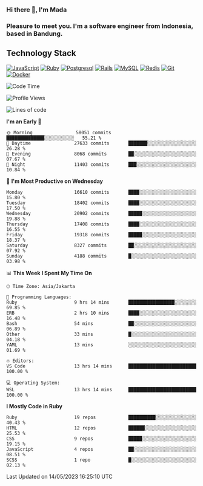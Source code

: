 ### Hi there 👋, I'm Mada
### Pleasure to meet you. I'm a software engineer from Indonesia, based in Bandung.

## Technology Stack

[![JavaScript](https://img.shields.io/badge/-JavaScript-%23F7DF1C?style=flat-square&logo=javascript&logoColor=000000&labelColor=%23F7DF1C&color=%23FFCE5A)](https://www.javascript.com/)
[![Ruby](https://img.shields.io/badge/Ruby-CC342D?style=flat-square&logo=ruby&logoColor=white)](https://www.ruby-lang.org/en/)
[![Postgresql](https://img.shields.io/badge/PostgreSQL-316192?style=flat-square&logo=postgresql&logoColor=ffffff)](https://www.postgresql.org/)
[![Rails](https://img.shields.io/badge/Ruby_on_Rails-CC0000?style=flat-square&logo=ruby-on-rails&logoColor=white)](https://rubyonrails.org/)
[![MySQL](https://img.shields.io/badge/-MySQL-4479A1?style=flat-square&logo=MySQL&logoColor=ffffff)](https://www.mysql.com/)
[![Redis](https://img.shields.io/badge/-Redis-DC382D?style=flat-square&logo=Redis&logoColor=ffffff)](https://redis.io/)
[![Git](https://img.shields.io/badge/-Git-%23F05032?style=flat-square&logo=git&logoColor=%23ffffff)](https://git-scm.com/)
[![Docker](https://img.shields.io/badge/-Docker-2496ED?style=flat-square&logo=docker&logoColor=ffffff)](https://www.docker.com/)
<!--
**madaarya/madaarya** is a ✨ _special_ ✨ repository because its `README.md` (this file) appears on your GitHub profile.

Here are some ideas to get you started:

- 🔭 I’m currently working on ...
- 🌱 I’m currently learning ...
- 👯 I’m looking to collaborate on ...
- 🤔 I’m looking for help with ...
- 💬 Ask me about ...
- 📫 How to reach me: ...
- 😄 Pronouns: ...
- ⚡ Fun fact: ...
-->
<!--START_SECTION:waka-->
![Code Time](http://img.shields.io/badge/Code%20Time-5%2C373%20hrs%2023%20mins-blue)

![Profile Views](http://img.shields.io/badge/Profile%20Views-0-blue)

![Lines of code](https://img.shields.io/badge/From%20Hello%20World%20I%27ve%20Written-39.7%20million%20lines%20of%20code-blue)

**I'm an Early 🐤** 

```text
🌞 Morning                58051 commits       ██████████████░░░░░░░░░░░   55.21 % 
🌆 Daytime                27633 commits       ███████░░░░░░░░░░░░░░░░░░   26.28 % 
🌃 Evening                8068 commits        ██░░░░░░░░░░░░░░░░░░░░░░░   07.67 % 
🌙 Night                  11403 commits       ███░░░░░░░░░░░░░░░░░░░░░░   10.84 % 
```
📅 **I'm Most Productive on Wednesday** 

```text
Monday                   16610 commits       ████░░░░░░░░░░░░░░░░░░░░░   15.80 % 
Tuesday                  18402 commits       ████░░░░░░░░░░░░░░░░░░░░░   17.50 % 
Wednesday                20902 commits       █████░░░░░░░░░░░░░░░░░░░░   19.88 % 
Thursday                 17408 commits       ████░░░░░░░░░░░░░░░░░░░░░   16.55 % 
Friday                   19318 commits       █████░░░░░░░░░░░░░░░░░░░░   18.37 % 
Saturday                 8327 commits        ██░░░░░░░░░░░░░░░░░░░░░░░   07.92 % 
Sunday                   4188 commits        █░░░░░░░░░░░░░░░░░░░░░░░░   03.98 % 
```


📊 **This Week I Spent My Time On** 

```text
🕑︎ Time Zone: Asia/Jakarta

💬 Programming Languages: 
Ruby                     9 hrs 14 mins       █████████████████░░░░░░░░   69.85 % 
ERB                      2 hrs 10 mins       ████░░░░░░░░░░░░░░░░░░░░░   16.48 % 
Bash                     54 mins             ██░░░░░░░░░░░░░░░░░░░░░░░   06.89 % 
Other                    33 mins             █░░░░░░░░░░░░░░░░░░░░░░░░   04.18 % 
YAML                     13 mins             ░░░░░░░░░░░░░░░░░░░░░░░░░   01.69 % 

🔥 Editors: 
VS Code                  13 hrs 14 mins      █████████████████████████   100.00 % 

💻 Operating System: 
WSL                      13 hrs 14 mins      █████████████████████████   100.00 % 
```

**I Mostly Code in Ruby** 

```text
Ruby                     19 repos            ██████████░░░░░░░░░░░░░░░   40.43 % 
HTML                     12 repos            ██████░░░░░░░░░░░░░░░░░░░   25.53 % 
CSS                      9 repos             █████░░░░░░░░░░░░░░░░░░░░   19.15 % 
JavaScript               4 repos             ██░░░░░░░░░░░░░░░░░░░░░░░   08.51 % 
SCSS                     1 repo              █░░░░░░░░░░░░░░░░░░░░░░░░   02.13 % 
```




 Last Updated on 14/05/2023 16:25:10 UTC
<!--END_SECTION:waka-->

